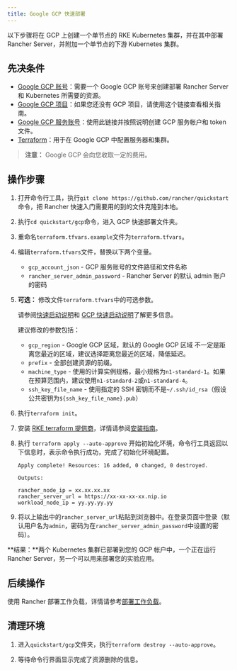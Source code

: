 ```yaml
---
title: Google GCP 快速部署
---
```


以下步骤将在 GCP 上创建一个单节点的 RKE Kubernetes 集群，并在其中部署 Rancher Server，并附加一个单节点的下游 Kubernetes 集群。

## 先决条件

- [Google GCP 账号](https://console.cloud.google.com/)：需要一个 Google GCP 账号来创建部署 Rancher Server 和 Kubernetes 所需要的资源。
- [Google GCP 项目](https://cloud.google.com/appengine/docs/standard/nodejs/building-app/creating-project)：如果您还没有 GCP 项目，请使用这个链接查看相关指南。
- [Google GCP 服务账号](https://cloud.google.com/iam/docs/creating-managing-service-account-keys)：使用此链接并按照说明创建 GCP 服务帐户和 token 文件。
- [Terraform](https://www.terraform.io/downloads.html)：用于在 Google GCP 中配置服务器和集群。

> **注意：**
> Google GCP 会向您收取一定的费用。

## 操作步骤

1. 打开命令行工具，执行`git clone https://github.com/rancher/quickstart`命令，把 Rancher 快速入门需要用的到的文件克隆到本地。

1. 执行`cd quickstart/gcp`命令，进入 GCP 快速部署文件夹。

1. 重命名`terraform.tfvars.example`文件为`terraform.tfvars`。

1. 编辑`terraform.tfvars`文件，替换以下两个变量。

   - `gcp_account_json` - GCP 服务账号的文件路径和文件名称
   - `rancher_server_admin_password` - Rancher Server 的默认 admin 账户的密码

1. **可选：** 修改文件`terraform.tfvars`中的可选参数。

   请参阅[快速启动说明](https://github.com/rancher/quickstart)和 [GCP 快速启动说明](https://github.com/rancher/quickstart/tree/master/gcp)了解更多信息。

   建议修改的参数包括：

   - `gcp_region` - Google GCP 区域，默认的 Google GCP 区域 不一定是距离您最近的区域，建议选择距离您最近的区域，降低延迟。
   - `prefix` - 全部创建资源的前缀。
   - `machine_type` - 使用的计算实例规格，最小规格为`n1-standard-1`。如果在预算范围内，建议使用`n1-standard-2`或`n1-standard-4`。
   - `ssh_key_file_name` - 使用指定的 SSH 密钥而不是`~/.ssh/id_rsa`（假设公共密钥为`${ssh_key_file_name}.pub`）

1. 执行`terraform init`。

1. 安装 [RKE terraform 提供商](https://github.com/rancher/terraform-provider-rke)，详情请参阅[安装指南](https://github.com/rancher/terraform-provider-rke#using-the-provider)。

1. 执行 `terraform apply --auto-approve` 开始初始化环境，命令行工具返回以下信息时，表示命令执行成功，完成了初始化环境配置。

   ```
   Apply complete! Resources: 16 added, 0 changed, 0 destroyed.

   Outputs:

   rancher_node_ip = xx.xx.xx.xx
   rancher_server_url = https://xx-xx-xx-xx.nip.io
   workload_node_ip = yy.yy.yy.yy
   ```

1. 将以上输出中的`rancher_server_url`粘贴到浏览器中。在登录页面中登录（默认用户名为`admin`，密码为在`rancher_server_admin_password`中设置的密码）。

**结果：**两个 Kubernetes 集群已部署到您的 GCP 帐户中，一个正在运行 Rancher Server，另一个可以用来部署您的实验应用。

## 后续操作

使用 Rancher 部署工作负载，详情请参考[部署工作负载](/docs/quick-start-guide/workload/_index)。

## 清理环境

1. 进入`quickstart/gcp`文件夹，执行`terraform destroy --auto-approve`。

1. 等待命令行界面显示完成了资源删除的信息。
